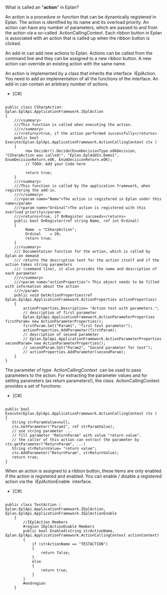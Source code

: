 What is called an "**action**" in Eplan?

An action is a procedure or function that can be dynamically registered in Eplan. The action is identified by its name and its overload priority. An action can have any number of parameters, which are passed to and from the action via a so-called  ActionCallingContext. Each ribbon button in Eplan is associated with an action that is called up when the ribbon button is clicked.

An add-in can add new actions to Eplan. Actions can be called from the command line and they can be assigned to a new ribbon button. A new action can override an existing action with the same name.

An action is implemented by a class that inherits the interface  IEplAction. You need to add an implementation of all the functions of the interface. An add-in can contain an arbitrary number of actions.

* [C#]

```

public class CSharpAction: Eplan.EplApi.ApplicationFramework.IEplAction
{
    ///<summary>
    ///This function is called when executing the action.
    ///</summary>
    ///<returns>true, if the action performed successfully</returns>
    public bool Execute(Eplan.EplApi.ApplicationFramework.ActionCallingContext ctx )
    {
         new Decider().Decide(EnumDecisionType.eOkDecision, "CSharpAction was called!", "Eplan.EplAddIn.Demo1", EnumDecisionReturn.eOK, EnumDecisionReturn.eOK);
         // TODO: Add your Code here

         return true;
    }
    ///<summary>
    ///This function is called by the application framework, when registering the add-in.
    ///</summary>
    ///<param name="Name">The action is registered in Eplan under this name</param>
    ///<param name="Ordinal">The action is registered with this overload priority</param>
    ///<returns>true, if OnRegister succeeds</returns>
    public bool OnRegister(ref string Name, ref int Ordinal)
    {
         Name  = "CSharpAction";
         Ordinal    = 20;
         return true;
    }
    ///<summary>
    /// Documentation function for the action, which is called by Eplan on demand
    /// returns the descriptive text for the action itself and if the action takes string parameters
    /// (command line), it also provides the name and description of each parameter
    ///</summary>
    ///<param name="actionProperties"> This object needs to be filled with information about the action
    ///</param>
    public void GetActionProperties(ref Eplan.EplApi.ApplicationFramework.ActionProperties actionProperties)
    {
        actionProperties.Description= "Action test with parameters.";
        // description of first parameter
        Eplan.EplApi.ApplicationFramework.ActionParameterProperties firstParam= new ActionParameterProperties();
        firstParam.Set("Param1", "first test parameter");
        actionProperties.AddParameter(firstParam);
        // description of second parameter
        // Eplan.EplApi.ApplicationFramework.ActionParameterProperties secondParam= new ActionParameterProperties();
        // secondParam.Set("Param2", "Second parameter for test");
        // actionProperties.AddParameter(secondParam);
    }
}
```

The parameter of type  ActionCallingContext  can be used to pass parameters to the action. For extracting the parameter values and for setting parameters (as return parameters!), the class  ActionCallingContext  provides a set of functions:

* [C#]

```

public bool Execute(Eplan.EplApi.ApplicationFramework.ActionCallingContext ctx )
{
   String strParamValue=null;
   ctx.GetParameter("Param1", ref strParamValue);
   // use string parameter ...
   // fill parameter "ReturnParam" with value "return value".
   // the caller of this action can extract the parameter by ctx.getParameter("ReturnParam", ...)
   String strReturnValue= "return value";
   ctx.AddParameter("ReturnParam", strReturnValue);
   return true;
}
```

When an action is assigned to a ribbon button, these items are only enabled if the action is registered and enabled. You can enable / disable a registered action via the  IEplActionEnable  interface.

* [C#]

```

public class TestAction : Eplan.EplApi.ApplicationFramework.IEplAction, Eplan.EplApi.ApplicationFramework.IEplActionEnable
    {
        //IEplAction Members
        #region IEplActionEnable Members
        public bool Enabled(string strActionName, Eplan.EplApi.ApplicationFramework.ActionCallingContext actionContext)
        {
            if (strActionName == "TESTACTION")
            {
                return false;
            }
            else
            {
                return true;
            }
        }
        #endregion
    }
```
